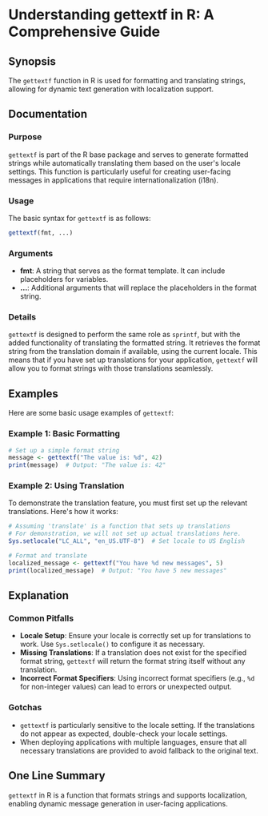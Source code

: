 <!--
Meta Description: # Understanding gettextf in R: A Comprehensive Guide ## Synopsis The `gettextf` function in R is used for formatting and translating strings, allowing...
Meta Keywords: gettextf, format, translations, locale, string
-->

# Understanding gettextf in R: A Comprehensive Guide

## Synopsis
The `gettextf` function in R is used for formatting and translating strings, allowing for dynamic text generation with localization support.

## Documentation
### Purpose
`gettextf` is part of the R base package and serves to generate formatted strings while automatically translating them based on the user's locale settings. This function is particularly useful for creating user-facing messages in applications that require internationalization (i18n).

### Usage
The basic syntax for `gettextf` is as follows:

```R
gettextf(fmt, ...)
```

### Arguments
- **fmt**: A string that serves as the format template. It can include placeholders for variables.
- **...**: Additional arguments that will replace the placeholders in the format string.

### Details
`gettextf` is designed to perform the same role as `sprintf`, but with the added functionality of translating the formatted string. It retrieves the format string from the translation domain if available, using the current locale. This means that if you have set up translations for your application, `gettextf` will allow you to format strings with those translations seamlessly.

## Examples
Here are some basic usage examples of `gettextf`:

### Example 1: Basic Formatting
```R
# Set up a simple format string
message <- gettextf("The value is: %d", 42)
print(message)  # Output: "The value is: 42"
```

### Example 2: Using Translation
To demonstrate the translation feature, you must first set up the relevant translations. Here's how it works:

```R
# Assuming 'translate' is a function that sets up translations
# For demonstration, we will not set up actual translations here.
Sys.setlocale("LC_ALL", "en_US.UTF-8")  # Set locale to US English

# Format and translate
localized_message <- gettextf("You have %d new messages", 5)
print(localized_message)  # Output: "You have 5 new messages"
```

## Explanation
### Common Pitfalls
- **Locale Setup**: Ensure your locale is correctly set up for translations to work. Use `Sys.setlocale()` to configure it as necessary.
- **Missing Translations**: If a translation does not exist for the specified format string, `gettextf` will return the format string itself without any translation.
- **Incorrect Format Specifiers**: Using incorrect format specifiers (e.g., `%d` for non-integer values) can lead to errors or unexpected output.

### Gotchas
- `gettextf` is particularly sensitive to the locale setting. If the translations do not appear as expected, double-check your locale settings.
- When deploying applications with multiple languages, ensure that all necessary translations are provided to avoid fallback to the original text.

## One Line Summary
`gettextf` in R is a function that formats strings and supports localization, enabling dynamic message generation in user-facing applications.